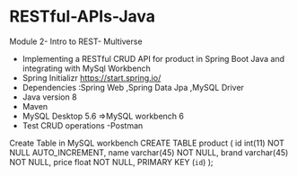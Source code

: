# RESTful-APIs-Java
Module 2- Intro to REST- Multiverse
- Implementing a RESTful CRUD API for product in Spring Boot Java and integrating with MySql Workbench
- Spring Initializr https://start.spring.io/
- Dependencies :Spring Web ,Spring Data Jpa ,MySQL Driver 
- Java version 8
- Maven
- MySQL Desktop 5.6 =>MySQL workbench 6
- Test CRUD operations -Postman

Create Table in MySQL workbench
CREATE TABLE product (
  id int(11) NOT NULL AUTO_INCREMENT,
  name varchar(45) NOT NULL,
brand varchar(45) NOT NULL,
  price float NOT NULL,
  PRIMARY KEY (`id`)
);


